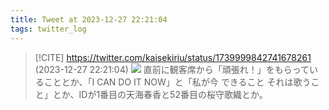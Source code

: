 ```yaml
---
title: Tweet at 2023-12-27 22:21:04
tags: twitter_log
---
```


> [!CITE] https://twitter.com/kaisekiriu/status/1739999842741678261 (2023-12-27 22:21:04)
> ![](https://twitter.com/kaisekiriu/status/1739999842741678261)
> 直前に観客席から「頑張れ！」をもらっていることとか、「I CAN DO IT NOW」と「私が今 できること それは歌うこと」とか、IDが1番目の天海春香と52番目の桜守歌織とか。
